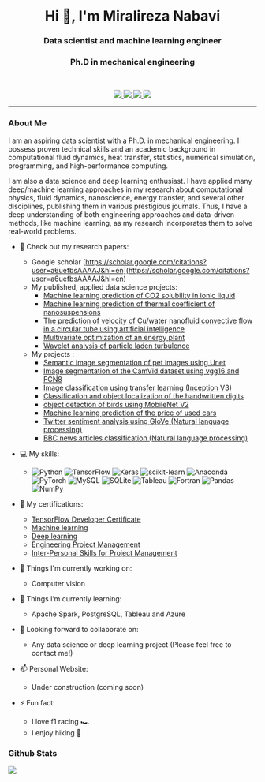 <h1 align="center">Hi 👋, I'm Miralireza Nabavi</h1>
<h3 align="center">Data scientist and machine learning engineer</h3>
<h3 align="center">Ph.D in mechanical engineering</h3>

<br>

<p align="center">
   
   <a href="https://www.linkedin.com/in/alnbvy/">
      <img src="https://img.shields.io/badge/LinkedIn-alnbvy-informational?style=for-the-badge&labelColor=black&logo=linkedin&logoColor=0077b5&&color=0077b5"/>
  </a>
   
   <a href="mailto:nabavyalireza@gmail.com">
  <img src="https://img.shields.io/badge/Gmail-nabavyalireza@gmail.com-informational?style=for-the-badge&labelColor=black&logoColor=d14836&logo=gmail&color=d14836"/>
  </a> 
  
  <a href="https://mobile.twitter.com/malnbvy">
  <img src="https://img.shields.io/badge/Twitter-@malnbvy-informational?style=for-the-badge&labelColor=black&logo=twitter&logoColor=#1DA1F2&color=1da1f2">
  </a>
  
  <a href="https://scholar.google.com/citations?user=a6uefbsAAAAJ&hl=en">
  <img src="https://img.shields.io/badge/Google scholar-Miralireza Nabavi-informational?style=for-the-badge&labelColor=black&logo=GoogleScholar&logoColor=#1DA1F2&color=1da1f2">
  </a>
</p>


---

### About Me

I am an aspiring data scientist with a Ph.D. in mechanical engineering. I possess proven technical skills and an academic background in computational fluid dynamics, heat transfer, statistics, numerical simulation, programming, and high-performance computing.

I am also a data science and deep learning enthusiast. I have applied many deep/machine learning approaches in my research about computational physics, fluid dynamics, nanoscience, energy transfer, and several other disciplines, publishing them in various prestigious journals. Thus, I have a deep understanding of both engineering approaches and data-driven methods, like machine learning, as my research incorporates them to solve real-world problems.


- 📘 Check out my research papers:
   - Google scholar [https://scholar.google.com/citations?user=a6uefbsAAAAJ&hl=en](https://scholar.google.com/citations?user=a6uefbsAAAAJ&hl=en)
   - My published, applied data science projects:
     - [Machine learning prediction of CO2 solubility in ionic liquid](https://doi.org/10.1016/j.eti.2021.101484)
     - [Machine learning prediction of thermal coefficient of nanosuspensions](https://doi.org/10.1007/s13204-021-01949-7)
     - [The prediction of velocity of Cu/water nanofluid convective flow in a circular tube using artificial intelligence](https://doi.org/10.1016/j.icheatmasstransfer.2021.105373)
     - [Multivariate optimization of an energy plant](https://doi.org/10.1016/j.seta.2021.101419)
     - [Wavelet analysis of particle laden turbulence](https://doi.org/10.1103/PhysRevFluids.7.044305)
   - My projects : 
     - [Semantic image segmentation of pet images using Unet](https://github.com/alnbvy/OxfordPets_Unet)
     - [Image segmentation of the CamVid dataset using vgg16 and FCN8](https://github.com/alnbvy/VGG16_FCN8_CamVid)
     - [Image classification using transfer learning (Inception V3)](https://github.com/alnbvy/InceptionV3_transfer_learning)
     - [Classification and object localization of the handwritten digits](https://github.com/alnbvy/Handwritten_digitis_bounding_box)
     - [object detection of birds using MobileNet V2](https://github.com/alnbvy/Caltech_Birds_Object_Detection)
     - [Machine learning prediction of the price of used cars](https://github.com/alnbvy/UsedCarPrice)
     - [Twitter sentiment analysis using GloVe (Natural language processing)](https://github.com/alnbvy/TwitterSentimentGloVe)
     - [BBC news articles classification (Natural language processing)](https://github.com/alnbvy/BBCNewsClassifier)
- 💻 My skills:
   - ![Python](https://img.shields.io/badge/python-3670A0?style=flat&logo=python&logoColor=ffdd54) ![TensorFlow](https://img.shields.io/badge/TensorFlow-%23FF6F00.svg?style=flat&logo=TensorFlow&logoColor=white) ![Keras](https://img.shields.io/badge/Keras-%23D00000.svg?style=flat&logo=Keras&logoColor=white) ![scikit-learn](https://img.shields.io/badge/scikit--learn-%23F7931E.svg?style=flat&logo=scikit-learn&logoColor=white)  ![Anaconda](https://img.shields.io/badge/Anaconda-%2344A833.svg?style=flat&logo=anaconda&logoColor=white)  ![PyTorch](https://img.shields.io/badge/PyTorch-%23EE4C2C.svg?style=flat&logo=PyTorch&logoColor=white) ![MySQL](https://img.shields.io/badge/mysql-%2300f.svg?style=flat&logo=mysql&logoColor=white) 
 ![SQLite](https://img.shields.io/badge/sqlite-%2307405e.svg?style=flat&logo=sqlite&logoColor=white) ![Tableau](https://img.shields.io/badge/Tableau-%FFA07A.svg?style=flat&logo=Tableau&logoColor=white) ![Fortran](https://img.shields.io/badge/Fortran-3670A0?style=flat&logo=Fortran&logoColor=white)  ![Pandas](https://img.shields.io/badge/pandas-%23150458.svg?style=flat&logo=pandas&logoColor=white) ![NumPy](https://img.shields.io/badge/numpy-%23013243.svg?style=flat&logo=numpy&logoColor=white) 

- 📜 My certifications:
   - [TensorFlow Developer Certificate](https://www.credential.net/88c12194-60f1-456d-8752-02a2b9787da2#gs.8asftp)
   - [Machine learning](https://www.coursera.org/account/accomplishments/verify/5R9FMK7ML39P?utm_source=link&utm_medium=certificate&utm_content=cert_image&utm_campaign=sharing_cta&utm_product=course)
   - [Deep learning](https://www.coursera.org/account/accomplishments/specialization/4AT922UGGUFY?utm_source=link&utm_medium=certificate&utm_content=cert_image&utm_campaign=sharing_cta&utm_product=s12n)
   - [Engineering Project Management](https://github.com/alnbvy/alnbvy/blob/main/Pro%20EPICS%20Certificate%20Miralireza%20Nabavi%20Bavil%201.pdf)
   - [Inter-Personal Skills for Project Management](https://github.com/alnbvy/alnbvy/blob/main/Pro%20EPICS%20Certificate%20Miralireza%20Nabavi%20Bavil%202.pdf)

- 🔭 Things I'm currently working on:
   - Computer vision

- 🌱 Things I’m currently learning:
   - Apache Spark, PostgreSQL, Tableau and Azure

- 👬 Looking forward to collaborate on:
   - Any data science or deep learning project (Please feel free to contact me!)
   
- 📫 Personal Website:
   - Under construction (coming soon)
   
- ⚡ Fun fact:
   - I love f1 racing 🏎️
   - I enjoy hiking 🌴
   
### Github Stats

![](https://github-readme-stats.vercel.app/api?username=alnbvy&count_private=true&show_icons=true&count_private=true)
